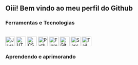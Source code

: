 ## Oiii! Bem vindo ao meu perfil do Github

### Ferramentas e Tecnologias
  <div style="display: inline_block"><br>
    <img align="center" alt="Javascript" height="30" width="30" src="https://cdn.jsdelivr.net/gh/devicons/devicon/icons/javascript/javascript-original.svg"/>
    <img align="center" alt="HTML" height="30" width="30" src="https://cdn.jsdelivr.net/gh/devicons/devicon/icons/html5/html5-original.svg"/>
    <img align="center" alt="CSS" height="30" width="30" src="https://cdn.jsdelivr.net/gh/devicons/devicon/icons/css3/css3-original.svg"/>
    <img align="center" alt="Python" height="30" width="30" src="https://cdn.jsdelivr.net/gh/devicons/devicon/icons/python/python-original.svg"/>
    <img align="center" alt="Figma" height="30" width="30" src="https://cdn.jsdelivr.net/gh/devicons/devicon/icons/figma/figma-original.svg"/>
    <img align="center" alt="Git" height="30" width="30" src="https://cdn.jsdelivr.net/gh/devicons/devicon/icons/git/git-original.svg"/>
    <img align="center" alt="Sass" height="30" width="30" src="src="https://cdn.jsdelivr.net/gh/devicons/devicon/icons/sass/sass-original.svg"/>
    <img align="center" alt="Tailwind" height="30" width="30" src="https://cdn.jsdelivr.net/gh/devicons/devicon/icons/tailwindcss/tailwindcss-plain.svg"/>
  </div>

### Aprendendo e aprimorando


##


